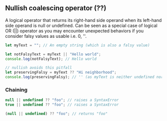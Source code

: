 ## Nullish coalescing operator (??)

A logical operator that returns its right-hand side operand when its left-hand side operand is null or undefined. Can be seen as a special case of logical OR (||) operator as you may encounter unexpected behaviors if you consider falsy values as usable i.e. 0, ''.

```js
let myText = ""; // An empty string (which is also a falsy value)

let notFalsyText = myText || "Hello world";
console.log(notFalsyText); // Hello world

// nullish avoids this pitfall
let preservingFalsy = myText ?? "Hi neighborhood";
console.log(preservingFalsy); // '' (as myText is neither undefined nor null)
```

### Chaining

```js
null || undefined ?? "foo"; // raises a SyntaxError
true || undefined ?? "foo"; // raises a SyntaxError

(null || undefined) ?? "foo"; // returns "foo"
```
